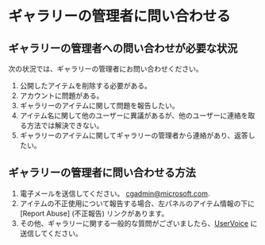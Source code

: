 # ギャラリーの管理者に問い合わせる

## ギャラリーの管理者への問い合わせが必要な状況

次の状況では、ギャラリーの管理者にお問い合わせください。

1. 公開したアイテムを削除する必要がある。
2. アカウントに問題がある。
3. ギャラリーのアイテムに関して問題を報告したい。
4. アイテム名に関して他のユーザーに異議があるが、他のユーザーに連絡を取る方法では解決できない。
5. ギャラリーのアイテムに関してギャラリーの管理者から連絡があり、返答したい。

## ギャラリーの管理者に問い合わせる方法

1. 電子メールを送信してください。 cgadmin@microsoft.com.
2. アイテムの不正使用について報告する場合、左パネルのアイテム情報の下に [Report Abuse] (不正報告) リンクがあります。
3. その他、ギャラリーに関する一般的な質問がございましたら、[UserVoice](http://windowsserver.uservoice.com/forums/301869-powershell) に送信してください。


<!--HONumber=Oct16_HO1-->


